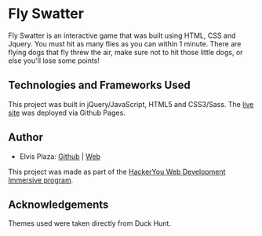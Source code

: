     
# Fly Swatter
Fly Swatter is an interactive game that was built using HTML, CSS and Jquery. You must hit as many flies as you can within 1 minute. There are flying dogs that fly threw the air, make sure not to hit those little dogs, or else you'll lose some points!

## Technologies and Frameworks Used
This project was built in jQuery/JavaScript, HTML5 and CSS3/Sass. The [live site](https://elvisplaza.github.io/elvis_plaza_project3/) was deployed via Github Pages.

## Author
* Elvis Plaza: [Github](https://github.com/elvisplaza) | [Web](http://elvisplaza.com/)

This project was made as part of the [HackerYou Web Development Immersive program](https://hackeryou.com/courses/bootcamp).

## Acknowledgements

Themes used were taken directly from Duck Hunt.  
